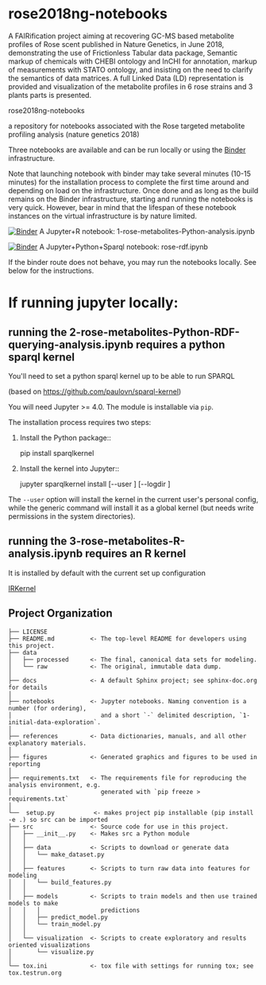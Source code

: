 rose2018ng-notebooks
==============================

A FAIRification project aiming at recovering GC-MS based metabolite profiles of Rose scent published in Nature Genetics, in June 2018, demonstrating the use of Frictionless Tabular data package, Semantic markup of chemicals with CHEBI ontology and InCHI for annotation, markup of measurements with STATO ontology, and insisting on the need to clarify the semantics of data matrices. A full Linked Data (LD) representation is provided and visualization of the metabolite profiles in 6 rose strains and 3 plants parts is presented.

 rose2018ng-notebooks

a repository for notebooks associated with the Rose targeted metabolite profiling analysis (nature genetics 2018)

Three notebooks are available and can be run locally or using the [Binder](https://mybinder.org/) infrastructure.

Note that launching notebook with binder may take several minutes (10-15 minutes) for the installation process to complete the first time around and depending on load on the infrastructure. Once done and as long as the build remains on the Binder infrastructure, starting and running the notebooks is very quick. However, bear in mind that the lifespan of these notebook instances on the virtual infrastructure is by nature limited.

[![Binder](http://mybinder.org/badge_logo.svg)](http://beta.mybinder.org/v2/gh/proccaserra/rose2018ng-notebook/master?filepath=/notebooks/1-rose-metabolites-Python-analysis.ipynb) A Jupyter+R notebook: 1-rose-metabolites-Python-analysis.ipynb

[![Binder](http://mybinder.org/badge_logo.svg)](http://beta.mybinder.org/v2/gh/proccaserra/rose2018ng-notebook/master?filepath=rose-rdf.ipynb) A Jupyter+Python+Sparql notebook: rose-rdf.ipynb

If the binder route does not behave, you may run the notebooks locally. See below for the instructions.

# If running jupyter locally:

## running the 2-rose-metabolites-Python-RDF-querying-analysis.ipynb requires a python sparql kernel

You'll need to set a python sparql kernel  up to be able to run SPARQL

(based on https://github.com/paulovn/sparql-kernel)

You will need Jupyter >= 4.0. The module is installable via ``pip``.

The installation process requires two steps:

1. Install the Python package::

     pip install sparqlkernel

2. Install the kernel into Jupyter::

     jupyter sparqlkernel install [--user ] [--logdir  ]

The ``--user`` option will install the kernel in the current user's personal
config, while the generic command will install it as a global kernel (but
needs write permissions in the system directories).


## running the 3-rose-metabolites-R-analysis.ipynb requires an R kernel

It is installed by default with the current set up  configuration

[IRKernel](https://irknernel.github.io)





Project Organization
------------

    ├── LICENSE
    ├── README.md          <- The top-level README for developers using this project.
    ├── data
    │   ├── processed      <- The final, canonical data sets for modeling.
    │   └── raw            <- The original, immutable data dump.
    │
    ├── docs               <- A default Sphinx project; see sphinx-doc.org for details
    │
    ├── notebooks          <- Jupyter notebooks. Naming convention is a number (for ordering),
    │                         and a short `-` delimited description, `1-initial-data-exploration`.
    │
    ├── references         <- Data dictionaries, manuals, and all other explanatory materials.
    │
    ├── figures            <- Generated graphics and figures to be used in reporting
    │
    ├── requirements.txt   <- The requirements file for reproducing the analysis environment, e.g.
    │                         generated with `pip freeze > requirements.txt`
    │
    └──  setup.py           <- makes project pip installable (pip install -e .) so src can be imported
    ├── src                <- Source code for use in this project.
    │   ├── __init__.py    <- Makes src a Python module
    │   │
    │   ├── data           <- Scripts to download or generate data
    │   │   └── make_dataset.py
    │   │
    │   ├── features       <- Scripts to turn raw data into features for modeling
    │   │   └── build_features.py
    │   │
    │   ├── models         <- Scripts to train models and then use trained models to make
    │   │   │                 predictions
    │   │   ├── predict_model.py
    │   │   └── train_model.py
    │   │
    │   └── visualization  <- Scripts to create exploratory and results oriented visualizations
    │       └── visualize.py
    │
    └── tox.ini            <- tox file with settings for running tox; see tox.testrun.org


